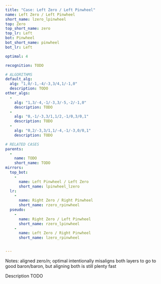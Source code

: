 ```yaml
---
title: "Case: Left Zero / Left Pinwheel"
name: Left Zero / Left Pinwheel
short_name: lzero_lpinwheel
top: Zero
top_short_name: zero
top_lr: Left
bot: Pinwheel
bot_short_name: pinwheel
bot_lr: Left

optimal: 4

recognition: TODO

# ALGORITHMS
default_alg:
  alg: "1,0/-1,-4/-3,3/4,1/-1,0"
  description: TODO
other_algs:
  -
    alg: "1,3/-4,-1/-3,3/-5,-2/-1,0"
    description: TODO
  -
    alg: "0,-1/-3,3/1,1/2,-1/0,3/0,1"
    description: TODO
  -
    alg: "0,2/-3,3/1,1/-4,-1/-3,0/0,1"
    description: TODO

# RELATED CASES
parents:
  -
    name: TODO
    short_name: TODO
mirrors:
  top_bot:
    -
      name: Left Pinwheel / Left Zero
      short_name: lpinwheel_lzero
  lr:
    -
      name: Right Zero / Right Pinwheel
      short_name: rzero_rpinwheel
  pseudo:
    -
      name: Right Zero / Left Pinwheel
      short_name: rzero_lpinwheel
    -
      name: Left Zero / Right Pinwheel
      short_name: lzero_rpinwheel


---
```


Notes: aligned zero/n; optimal intentionally misaligns both layers to go to good baron/baron, but aligning both is still plenty fast

Description TODO

